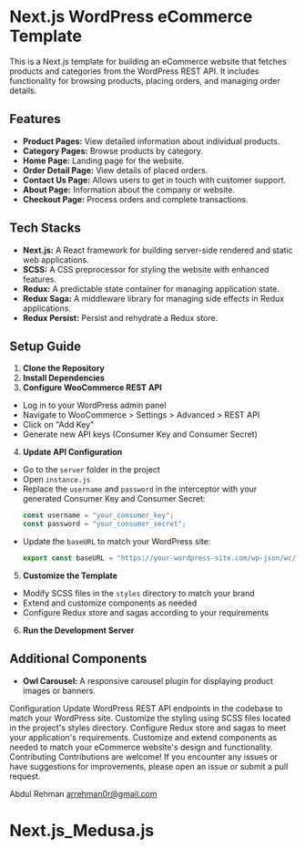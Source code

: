 # Next.js WordPress eCommerce Template

This is a Next.js template for building an eCommerce website that fetches products and categories from the WordPress REST API. It includes functionality for browsing products, placing orders, and managing order details.

## Features

- **Product Pages:** View detailed information about individual products.
- **Category Pages:** Browse products by category.
- **Home Page:** Landing page for the website.
- **Order Detail Page:** View details of placed orders.
- **Contact Us Page:** Allows users to get in touch with customer support.
- **About Page:** Information about the company or website.
- **Checkout Page:** Process orders and complete transactions.

## Tech Stacks

- **Next.js:** A React framework for building server-side rendered and static web applications.
- **SCSS:** A CSS preprocessor for styling the website with enhanced features.
- **Redux:** A predictable state container for managing application state.
- **Redux Saga:** A middleware library for managing side effects in Redux applications.
- **Redux Persist:** Persist and rehydrate a Redux store.

## Setup Guide

1. **Clone the Repository**
2. **Install Dependencies**
3. **Configure WooCommerce REST API**
- Log in to your WordPress admin panel
- Navigate to WooCommerce > Settings > Advanced > REST API
- Click on "Add Key"
- Generate new API keys (Consumer Key and Consumer Secret)

4. **Update API Configuration**
- Go to the `server` folder in the project
- Open `instance.js`
- Replace the `username` and `password` in the interceptor with your generated Consumer Key and Consumer Secret:
  ```javascript
  const username = "your_consumer_key";
  const password = "your_consumer_secret";
  ```
- Update the `baseURL` to match your WordPress site:
  ```javascript
  export const baseURL = "https://your-wordpress-site.com/wp-json/wc/v3/"
  ```

5. **Customize the Template**
- Modify SCSS files in the `styles` directory to match your brand
- Extend and customize components as needed
- Configure Redux store and sagas according to your requirements

6. **Run the Development Server**

## Additional Components

- **Owl Carousel:** A responsive carousel plugin for displaying product images or banners.

Configuration
Update WordPress REST API endpoints in the codebase to match your WordPress site.
Customize the styling using SCSS files located in the project's styles directory.
Configure Redux store and sagas to meet your application's requirements.
Customize and extend components as needed to match your eCommerce website's design and functionality.
Contributing
Contributions are welcome! If you encounter any issues or have suggestions for improvements, please open an issue or submit a pull request.

Abdul Rehman
arrehman0r@gmail.com
# Next.js_Medusa.js
